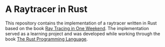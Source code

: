 # A Raytracer in Rust

This repository contains the implementation of a raytracer written in Rust based on the book [Ray Tracing in One Weekend](https://raytracing.github.io/books/RayTracingInOneWeekend.html).
The implementation served as a learning project and was developed while working through the book [The Rust Programming Language](https://doc.rust-lang.org/book/).

